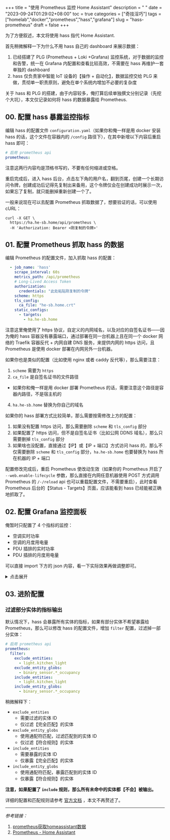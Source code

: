 +++
title = "使用 Prometheus 监控 Home Assistant"
description = " "
date = "2023-09-24T01:29:02+08:00"
toc = true
categories = ["奇技淫巧"]
tags = ["homelab","docker","prometheus","hass","grafana"]
slug = "hass-prometheus"
draft = false
+++

为了方便叙述，本文将使用 hass 指代 Home Assistant.

首先稍微解释一下为什么不用 hass 自己的 dashboard 来展示数据：

1. 已经搭建了 PLG (Prometheus + Loki +Grafana)  监控系统，对于数据的监控和告警，统一在 Grafana 内配置和查看比较高效，不需要在 hass 再维护一套单独的 dashboard
2. hass 仅负责家中智能 IoT 设备的【操作 + 自动化】，数据监控交给 PLG 来做，贯彻单一职责原则，避免在单个系统内增加不必要的复杂度

关于 hass 和 PLG 的搭建，由于内容较多，俺打算后续单独撰文分别记录（先挖个大坑），本文仅记录如何将 hass 的数据暴露给 Prometheus.

## 00. 配置 hass 暴露监控指标

编辑 hass 的配置文件 `configuration.yaml`（如果你和俺一样是用 docker 安装 hass 的话，这个文件在容器内的 `/config` 路径下），在其中新增以下内容后重启 hass 即可：

```yaml
# 启用 prometheus api
prometheus:
```

注意这两行内容均是顶格书写的，不要有任何缩进或空格。

重启完成后，进入 hass 后台，点击左下角的用户名，翻到页尾，创建一个长期访问令牌，创建成功后记得先复制出来备用，这个令牌仅会在创建成功时展示一次，如果忘了复制，就只能删掉重新创建一个了。

一般来说现在可以去配置 Prometheus 抓取数据了，想要验证的话，可以使用 cURL：

```shell
curl -X GET \
  https://ha.he-sb.home/api/prometheus \
  -H 'Authorization: Bearer <刚复制的令牌>'
```

## 01. 配置 Prometheus 抓取 hass 的数据

编辑 Prometheus 的配置文件，加入抓取 hass 的配置：

```yaml
  - job_name: 'hass'
    scrape_interval: 60s
    metrics_path: /api/prometheus
    # Long-Lived Access Token
    authorization:
      credentials: "此处粘贴刚复制的令牌"
    scheme: https
    tls_config:
      ca_file: "he-sb.home.crt"
    static_configs:
      - targets:
        - ha.he-sb.home
```

注意这里俺使用了 https 协议，自定义的内网域名，以及对应的自签名证书——因为俺的 hass 容器没有暴露端口，通过部署在同一台机器上且在同一个 docker 网络的 Traefik 容器反代 + 内网自建 DNS 服务，来提供内网的 https 访问，且 Prometheus 是使用 docker 部署在内网另外一台机器。

如果你也是类似的配置（比如使用 nginx 或者 caddy 反代等），那么需要注意：

1. `scheme` 需要为 `https`
2. `ca_file` 是自签名证书的文件路径
  - 如果你和俺一样是用 docker 部署 Prometheus 的话，需要注意这个路径是容器内路径，不是宿主机的
4. `ha.he-sb.home` 替换为你自己的域名

如果你的 hass 部署方式比较简单，那么需要按需修改上方的配置：

1. 如果没有配置 https 访问，那么需要删除 `scheme` 和 `tls_config` 部分
2. 如果配置了 https 访问，但不是自签名证书（比如公网 DDNS 域名），那么只需要删掉 `tls_config` 部分
3. 如果啥也没配置，直接通过【IP】或【IP + 端口】方式访问 hass 的，那么不仅需要删除 `scheme` 和 `tls_config` 部分，`ha.he-sb.home` 也要替换为 hass 所在机器的 IP + 端口

配置修改完成后，重启 Prometheus 使改动生效（如果你的 Prometheus 开启了 `--web.enable-lifecycle` 参数，那么直接在内网任意机器使用 POST 方式调用 Prometheus 的 `/-/reload` api 也可以重载配置文件，不需要重启），此时查看 Prometheus 后台的【Status - Targets】页面，应该能看到 hass 已经能被正确地抓取了。

## 02. 配置 Grafana 监控面板

俺暂时只配置了 4 个指标的监控：

- 空调实时功率
- 空调的月度用电量
- PDU 插排的实时功率
- PDU 插排的月度用电量

可以直接 import 下方的 json 内容，看一下实际效果再做调整即可。

<details>
<summary>
点击展开
</summary>

```json
{
  "__inputs": [
    {
      "name": "DS_PROMETHEUS",
      "label": "Prometheus",
      "description": "",
      "type": "datasource",
      "pluginId": "prometheus",
      "pluginName": "Prometheus"
    }
  ],
  "__elements": {},
  "__requires": [
    {
      "type": "grafana",
      "id": "grafana",
      "name": "Grafana",
      "version": "10.1.1"
    },
    {
      "type": "datasource",
      "id": "prometheus",
      "name": "Prometheus",
      "version": "1.0.0"
    },
    {
      "type": "panel",
      "id": "stat",
      "name": "Stat",
      "version": ""
    },
    {
      "type": "panel",
      "id": "timeseries",
      "name": "Time series",
      "version": ""
    }
  ],
  "annotations": {
    "list": [
      {
        "builtIn": 1,
        "datasource": {
          "type": "grafana",
          "uid": "-- Grafana --"
        },
        "enable": true,
        "hide": true,
        "iconColor": "rgba(0, 211, 255, 1)",
        "name": "Annotations & Alerts",
        "type": "dashboard"
      }
    ]
  },
  "editable": true,
  "fiscalYearStartMonth": 0,
  "graphTooltip": 0,
  "id": null,
  "links": [],
  "liveNow": false,
  "panels": [
    {
      "datasource": {
        "type": "prometheus",
        "uid": "${DS_PROMETHEUS}"
      },
      "fieldConfig": {
        "defaults": {
          "color": {
            "mode": "thresholds"
          },
          "mappings": [],
          "thresholds": {
            "mode": "absolute",
            "steps": [
              {
                "color": "green",
                "value": null
              }
            ]
          },
          "unit": "watt"
        },
        "overrides": []
      },
      "gridPos": {
        "h": 7,
        "w": 3,
        "x": 0,
        "y": 0
      },
      "id": 2,
      "options": {
        "colorMode": "value",
        "graphMode": "area",
        "justifyMode": "auto",
        "orientation": "auto",
        "reduceOptions": {
          "calcs": [
            "lastNotNull"
          ],
          "fields": "",
          "values": false
        },
        "textMode": "auto"
      },
      "pluginVersion": "10.1.1",
      "targets": [
        {
          "datasource": {
            "type": "prometheus",
            "uid": "${DS_PROMETHEUS}"
          },
          "editorMode": "code",
          "expr": "homeassistant_sensor_power_w{entity=\"sensor.lumi_mcn02_f582_electric_power\",friendly_name=\"客厅空调 功率\"}",
          "instant": false,
          "legendFormat": "__auto",
          "range": true,
          "refId": "A"
        }
      ],
      "title": "客厅空调 功率",
      "transparent": true,
      "type": "stat"
    },
    {
      "datasource": {
        "type": "prometheus",
        "uid": "${DS_PROMETHEUS}"
      },
      "fieldConfig": {
        "defaults": {
          "color": {
            "mode": "thresholds"
          },
          "mappings": [],
          "thresholds": {
            "mode": "absolute",
            "steps": [
              {
                "color": "green",
                "value": null
              },
              {
                "color": "yellow",
                "value": 100
              },
              {
                "color": "red",
                "value": 150
              }
            ]
          },
          "unit": "watt"
        },
        "overrides": []
      },
      "gridPos": {
        "h": 7,
        "w": 3,
        "x": 3,
        "y": 0
      },
      "id": 1,
      "options": {
        "colorMode": "value",
        "graphMode": "area",
        "justifyMode": "auto",
        "orientation": "auto",
        "reduceOptions": {
          "calcs": [
            "lastNotNull"
          ],
          "fields": "",
          "values": false
        },
        "textMode": "auto"
      },
      "pluginVersion": "10.1.1",
      "targets": [
        {
          "datasource": {
            "type": "prometheus",
            "uid": "${DS_PROMETHEUS}"
          },
          "editorMode": "code",
          "expr": "homeassistant_sensor_power_w{entity=\"sensor.cuco_v3_682d_electric_power\",friendly_name=\"PDU 功率\"}",
          "instant": false,
          "legendFormat": "__auto",
          "range": true,
          "refId": "A"
        }
      ],
      "title": "PDU 功率",
      "transparent": true,
      "type": "stat"
    },
    {
      "datasource": {
        "type": "prometheus",
        "uid": "${DS_PROMETHEUS}"
      },
      "fieldConfig": {
        "defaults": {
          "color": {
            "mode": "thresholds"
          },
          "decimals": 1,
          "mappings": [],
          "thresholds": {
            "mode": "absolute",
            "steps": [
              {
                "color": "green",
                "value": null
              },
              {
                "color": "#EAB839",
                "value": 50
              }
            ]
          },
          "unit": "kwatth"
        },
        "overrides": []
      },
      "gridPos": {
        "h": 7,
        "w": 3,
        "x": 6,
        "y": 0
      },
      "id": 4,
      "options": {
        "colorMode": "value",
        "graphMode": "none",
        "justifyMode": "auto",
        "orientation": "auto",
        "reduceOptions": {
          "calcs": [
            "lastNotNull"
          ],
          "fields": "",
          "values": false
        },
        "textMode": "auto"
      },
      "pluginVersion": "10.1.1",
      "targets": [
        {
          "datasource": {
            "type": "prometheus",
            "uid": "${DS_PROMETHEUS}"
          },
          "editorMode": "code",
          "expr": "homeassistant_sensor_energy_kwh{entity=\"sensor.lumi_mcn02_f582_power_cost_month\",friendly_name=\"客厅空调 空调 power_cost_month\"}",
          "instant": false,
          "legendFormat": "__auto",
          "range": true,
          "refId": "A"
        }
      ],
      "title": "月用电量 - 客厅空调",
      "transparent": true,
      "type": "stat"
    },
    {
      "datasource": {
        "type": "prometheus",
        "uid": "${DS_PROMETHEUS}"
      },
      "fieldConfig": {
        "defaults": {
          "color": {
            "mode": "thresholds"
          },
          "decimals": 1,
          "mappings": [],
          "thresholds": {
            "mode": "absolute",
            "steps": [
              {
                "color": "green",
                "value": null
              },
              {
                "color": "#EAB839",
                "value": 70
              }
            ]
          },
          "unit": "kwatth"
        },
        "overrides": []
      },
      "gridPos": {
        "h": 7,
        "w": 3,
        "x": 9,
        "y": 0
      },
      "id": 3,
      "options": {
        "colorMode": "value",
        "graphMode": "none",
        "justifyMode": "auto",
        "orientation": "auto",
        "reduceOptions": {
          "calcs": [
            "lastNotNull"
          ],
          "fields": "",
          "values": false
        },
        "textMode": "auto"
      },
      "pluginVersion": "10.1.1",
      "targets": [
        {
          "datasource": {
            "type": "prometheus",
            "uid": "${DS_PROMETHEUS}"
          },
          "editorMode": "code",
          "expr": "homeassistant_sensor_energy_kwh{entity=\"sensor.cuco_v3_682d_power_cost_month\",friendly_name=\"PDU Switch power_cost_month\"}",
          "instant": false,
          "legendFormat": "__auto",
          "range": true,
          "refId": "A"
        }
      ],
      "title": "月用电量 - PDU",
      "transparent": true,
      "type": "stat"
    },
    {
      "datasource": {
        "type": "prometheus",
        "uid": "${DS_PROMETHEUS}"
      },
      "fieldConfig": {
        "defaults": {
          "color": {
            "mode": "palette-classic"
          },
          "custom": {
            "axisCenteredZero": false,
            "axisColorMode": "text",
            "axisLabel": "",
            "axisPlacement": "auto",
            "barAlignment": 0,
            "drawStyle": "line",
            "fillOpacity": 0,
            "gradientMode": "none",
            "hideFrom": {
              "legend": false,
              "tooltip": false,
              "viz": false
            },
            "insertNulls": false,
            "lineInterpolation": "linear",
            "lineWidth": 1,
            "pointSize": 5,
            "scaleDistribution": {
              "type": "linear"
            },
            "showPoints": "auto",
            "spanNulls": false,
            "stacking": {
              "group": "A",
              "mode": "none"
            },
            "thresholdsStyle": {
              "mode": "off"
            }
          },
          "mappings": [],
          "thresholds": {
            "mode": "absolute",
            "steps": [
              {
                "color": "green",
                "value": null
              },
              {
                "color": "red",
                "value": 80
              }
            ]
          },
          "unit": "watt"
        },
        "overrides": []
      },
      "gridPos": {
        "h": 7,
        "w": 12,
        "x": 0,
        "y": 7
      },
      "id": 5,
      "options": {
        "legend": {
          "calcs": [],
          "displayMode": "list",
          "placement": "bottom",
          "showLegend": true
        },
        "tooltip": {
          "mode": "single",
          "sort": "none"
        }
      },
      "targets": [
        {
          "datasource": {
            "type": "prometheus",
            "uid": "${DS_PROMETHEUS}"
          },
          "editorMode": "code",
          "expr": "homeassistant_sensor_power_w{entity=\"sensor.cuco_v3_682d_electric_power\",friendly_name=\"PDU 功率\"}",
          "instant": false,
          "legendFormat": "PDU",
          "range": true,
          "refId": "A"
        }
      ],
      "title": "PDU 功率",
      "transparent": true,
      "type": "timeseries"
    }
  ],
  "refresh": "1m",
  "schemaVersion": 38,
  "style": "dark",
  "tags": [],
  "templating": {
    "list": []
  },
  "time": {
    "from": "now-6h",
    "to": "now"
  },
  "timepicker": {},
  "timezone": "",
  "title": "hass",
  "uid": "b24eaa87-7074-4897-9986-fd99e6a83290",
  "version": 3,
  "weekStart": ""
}
```

</details>

## 03. 进阶配置

### 过滤部分实体的指标输出

默认情况下，hass 会暴露所有实体的指标，如果有部分实体不希望暴露给 Prometheus，那么可以修改 hass 的配置文件，增加 `filter` 配置，过滤掉一部分实体：

```yaml
# 启用 prometheus api
prometheus:
  filter:
    exclude_entities:
      - light.kitchen_light
    exclude_entity_globs:
      - binary_sensor.*_occupancy
    include_entities:
      - light.kitchen_light
    include_entity_globs:
      - binary_sensor.*_occupancy
```

稍微解释下：

- `exclude_entities`
  - 需要过滤的实体 ID
  - 仅过滤【完全匹配】的实体
- `exclude_entity_globs`
  - 使用通配符匹配，过滤匹配到的实体 ID
  - 仅过滤【符合规则】的实体
- `include_entities`
  - 需要暴露的实体 ID
  - 仅暴露【完全匹配】的实体
- `include_entity_globs`
  - 使用通配符匹配，暴露匹配到的实体 ID
  - 仅暴露【符合规则】的实体

**注意，如果配置了 `include` 规则，那么所有未命中的实体都【不会】被输出。**

详细的配置和匹配规则请参考 [官方文档](https://www.home-assistant.io/integrations/prometheus/) ，本文不再赘述了。

---

*参考链接：*
1. [prometheus获取homeassistant数据](https://www.bboy.app/2023/04/13/prometheus%E8%8E%B7%E5%8F%96homeassistant%E6%95%B0%E6%8D%AE/)
2. [Prometheus - Home Assistant](https://www.home-assistant.io/integrations/prometheus/)
